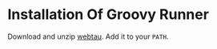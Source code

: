 # Installation Of Groovy Runner 

Download and unzip [webtau](https://repo.maven.apache.org/maven2/com/twosigma/webtau/webtau-dist/1.15/webtau-dist-1.15-webtau.zip). 
Add it to your `PATH`.
